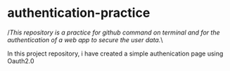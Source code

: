 # authentication-practice

/*This repository is a practice for github command on terminal and for the authentication of a web app to secure the user data.*\

In this project repository, i have created a simple authenication page using Oauth2.0
